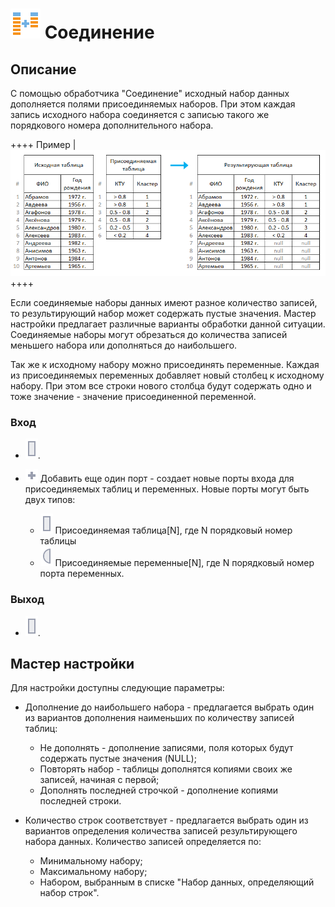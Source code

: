 # ![](../../media/app/processors/transformation/addition_vendor.svg) Соединение

## Описание

С помощью обработчика "Соединение" исходный набор данных дополняется полями присоединяемых наборов. При этом каждая запись исходного набора соединяется с записью такого же порядкового номера дополнительного набора.

++++ Пример | ![](../../media/app/processors/transformation/addition_primer.png) ++++

Если соединяемые наборы данных имеют разное количество записей, то результирующий набор может содержать пустые значения. Мастер настройки предлагает различные варианты обработки данной ситуации. Соединяемые наборы могут обрезаться до количества записей меньшего набора или дополняться до наибольшего.

Так же к исходному набору можно присоединять переменные. Каждая из присоединяемых переменных добавляет новый столбец к исходному набору. При этом все строки нового столбца будут содержать одно и тоже значение - значение присоединенной переменной.

### Вход

* ![](../../media/app/icons/ports/output_table_inactive.svg).

* ![](../../media/app/icons/toolbar_18/add_inactive.svg) Добавить еще один порт - создает новые порты входа для присоединяемых таблиц и переменных. Новые порты могут быть двух типов:
  * ![](../../media/app/icons/ports/output_table_inactive.svg) Присоединяемая таблица[N], где N порядковый номер таблицы
  * ![](../../media/app/icons/ports/input_variable_inactive.svg) Присоединяемые переменные[N], где N порядковый номер порта переменных.

### Выход

* ![](../../media/app/icons/ports/output_table_inactive.svg).

## Мастер настройки

Для настройки доступны следующие параметры:

* Дополнение до наибольшего набора - предлагается выбрать один из вариантов дополнения наименьших по количеству записей таблиц:
  * Не дополнять - дополнение записями, поля которых будут содержать пустые значения (NULL);
  * Повторять набор - таблицы дополнятся копиями своих же записей, начиная с первой;
  * Дополнять последней строчкой - дополнение копиями последней строки.

* Количество строк соответствует - предлагается выбрать один из вариантов определения количества записей результирующего набора данных. Количество записей определяется по:
  * Минимальному набору;
  * Максимальному набору;
  * Набором, выбранным в списке "Набор данных, определяющий набор строк".
